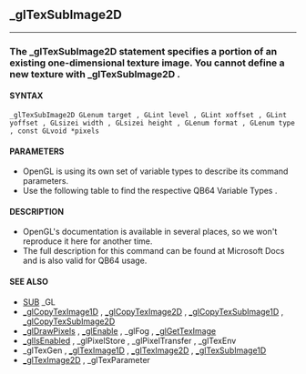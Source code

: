 ## _glTexSubImage2D
---

### The _glTexSubImage2D statement specifies a portion of an existing one-dimensional texture image. You cannot define a new texture with _glTexSubImage2D .

#### SYNTAX

`_glTexSubImage2D GLenum target , GLint level , GLint xoffset , GLint yoffset , GLsizei width , GLsizei height , GLenum format , GLenum type , const GLvoid *pixels`

#### PARAMETERS
* OpenGL is using its own set of variable types to describe its command parameters.
* Use the following table to find the respective QB64 Variable Types .


#### DESCRIPTION
* OpenGL's documentation is available in several places, so we won't reproduce it here for another time.
* The full description for this command can be found at Microsoft Docs and is also valid for QB64 usage.


#### SEE ALSO
* [SUB](./SUB.md) _GL
* [_glCopyTexImage1D](./_glCopyTexImage1D.md) , [_glCopyTexImage2D](./_glCopyTexImage2D.md) , [_glCopyTexSubImage1D](./_glCopyTexSubImage1D.md) , [_glCopyTexSubImage2D](./_glCopyTexSubImage2D.md)
* [_glDrawPixels](./_glDrawPixels.md) , [_glEnable](./_glEnable.md) , _glFog , [_glGetTexImage](./_glGetTexImage.md)
* [_glIsEnabled](./_glIsEnabled.md) , _glPixelStore , _glPixelTransfer , _glTexEnv
* _glTexGen , [_glTexImage1D](./_glTexImage1D.md) , [_glTexImage2D](./_glTexImage2D.md) , [_glTexSubImage1D](./_glTexSubImage1D.md)
* [_glTexImage2D](./_glTexImage2D.md) , _glTexParameter
